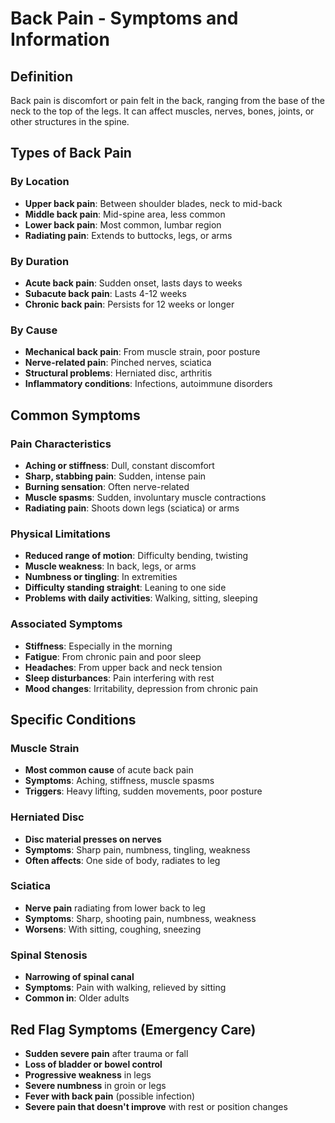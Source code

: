 # Back Pain - Symptoms and Information

## Definition
Back pain is discomfort or pain felt in the back, ranging from the base of the neck to the top of the legs. It can affect muscles, nerves, bones, joints, or other structures in the spine.

## Types of Back Pain

### By Location
- **Upper back pain**: Between shoulder blades, neck to mid-back
- **Middle back pain**: Mid-spine area, less common
- **Lower back pain**: Most common, lumbar region
- **Radiating pain**: Extends to buttocks, legs, or arms

### By Duration
- **Acute back pain**: Sudden onset, lasts days to weeks
- **Subacute back pain**: Lasts 4-12 weeks
- **Chronic back pain**: Persists for 12 weeks or longer

### By Cause
- **Mechanical back pain**: From muscle strain, poor posture
- **Nerve-related pain**: Pinched nerves, sciatica
- **Structural problems**: Herniated disc, arthritis
- **Inflammatory conditions**: Infections, autoimmune disorders

## Common Symptoms

### Pain Characteristics
- **Aching or stiffness**: Dull, constant discomfort
- **Sharp, stabbing pain**: Sudden, intense pain
- **Burning sensation**: Often nerve-related
- **Muscle spasms**: Sudden, involuntary muscle contractions
- **Radiating pain**: Shoots down legs (sciatica) or arms

### Physical Limitations
- **Reduced range of motion**: Difficulty bending, twisting
- **Muscle weakness**: In back, legs, or arms
- **Numbness or tingling**: In extremities
- **Difficulty standing straight**: Leaning to one side
- **Problems with daily activities**: Walking, sitting, sleeping

### Associated Symptoms
- **Stiffness**: Especially in the morning
- **Fatigue**: From chronic pain and poor sleep
- **Headaches**: From upper back and neck tension
- **Sleep disturbances**: Pain interfering with rest
- **Mood changes**: Irritability, depression from chronic pain

## Specific Conditions

### Muscle Strain
- **Most common cause** of acute back pain
- **Symptoms**: Aching, stiffness, muscle spasms
- **Triggers**: Heavy lifting, sudden movements, poor posture

### Herniated Disc
- **Disc material presses on nerves**
- **Symptoms**: Sharp pain, numbness, tingling, weakness
- **Often affects**: One side of body, radiates to leg

### Sciatica
- **Nerve pain** radiating from lower back to leg
- **Symptoms**: Sharp, shooting pain, numbness, weakness
- **Worsens**: With sitting, coughing, sneezing

### Spinal Stenosis
- **Narrowing of spinal canal**
- **Symptoms**: Pain with walking, relieved by sitting
- **Common in**: Older adults

## Red Flag Symptoms (Emergency Care)
- **Sudden severe pain** after trauma or fall
- **Loss of bladder or bowel control**
- **Progressive weakness** in legs
- **Severe numbness** in groin or legs
- **Fever with back pain** (possible infection)
- **Severe pain that doesn't improve** with rest or position changes
